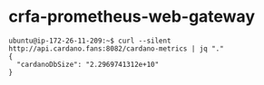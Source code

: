 # crfa-prometheus-web-gateway

```
ubuntu@ip-172-26-11-209:~$ curl --silent http://api.cardano.fans:8082/cardano-metrics | jq "."
{
  "cardanoDbSize": "2.2969741312e+10"
}
```
